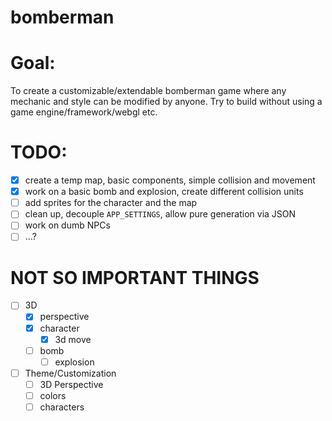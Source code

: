 # bomberman

# Goal:
To create a customizable/extendable bomberman game where any mechanic and style can be modified by anyone. Try to build without using a game engine/framework/webgl etc.

# TODO:  
- [x] create a temp map, basic components, simple collision and movement
- [x] work on a basic bomb and explosion, create different collision units
- [ ] add sprites for the character and the map
- [ ] clean up, decouple `APP_SETTINGS`, allow pure generation via JSON
- [ ] work on dumb NPCs
- [ ] ...?

# NOT SO IMPORTANT THINGS
- [ ] 3D
	- [x] perspective
	- [x] character
		- [x] 3d move
	- [ ] bomb
		- [ ] explosion
- [ ] Theme/Customization
	- [ ] 3D Perspective
	- [ ] colors
	- [ ] characters